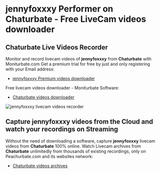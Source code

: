 # jennyfoxxxy Performer on Chaturbate - Free LiveCam videos downloader

## Chaturbate Live Videos Recorder

Monitor and record livecam videos of **jennyfoxxxy** from **Chaturbate** with Moniturbate.com
Get a premium trial for free by just and only registering with your Email address:
* [jennyfoxxxy Premium videos downloader](https://moniturbate.com/request-demo-licence-key.html)

Free livecam videos downloader - Moniturbate Software:
* [Chaturbate videos downloader](https://moniturbate.com/moniturbate-download-software.html)

![jennyfoxxxy livecam videos recorder](https://peachurnet.com/templates/moniturbate-software.png)


## Capture jennyfoxxxy videos from the Cloud and watch your recordings on Streaming

Without the need of downloading a software, capture **jennyfoxxxy** livecam videos from **Chaturbate** 100% online.
Watch Livecam archives from **Chaturbate** unlimitedly from thousands of existing recordings, only on Peachurbate.com and its websites network:
* [Chaturbate videos archives](https://peachurnet.com/)